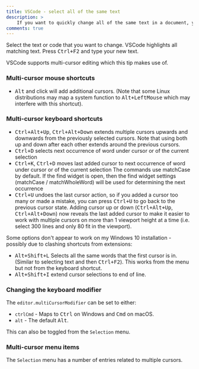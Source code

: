 ```yaml
---
title: VSCode - select all of the same text
description: >
    If you want to quickly change all of the same text in a document, you can use the Ctrl+F2 shortcut.
comments: true
---
```


Select the text or code that you want to change. VSCode highlights all matching text. Press <kbd>Ctrl+F2</kbd> and type your new text.

VSCode supports multi-cursor editing which this tip makes use of.

### Multi-cursor mouse shortcuts

* <kbd>Alt</kbd> and click will add additional cursors. (Note that some Linux distributions may map a system function to <kbd>Alt+LeftMouse</kbd> which may interfere with this shortcut).

### Multi-cursor keyboard shortcuts

* <kbd>Ctrl+Alt+Up</kbd>, <kbd>Ctrl+Alt+Down</kbd> extends multiple cursors upwards and downwards from the previously selected cursors. Note that using both up and down after each other extends around the previous cursors.
* <kbd>Ctrl+D</kbd> selects next occurrence of word under cursor or of the current selection
* <kbd>Ctrl+K</kbd>, <kbd>Ctrl+D</kbd> moves last added cursor to next occurrence of word under cursor or of the current selection
  The commands use matchCase by default. If the find widget is open, then the find widget settings (matchCase / matchWholeWord) will be used for determining the next occurrence
* <kbd>Ctrl+U</kbd> undoes the last cursor action, so if you added a cursor too many or made a mistake, you can press <kbd>Ctrl+U</kbd> to go back to the previous cursor state. Adding cursor up or down (<kbd>Ctrl+Alt+Up</kbd>, <kbd>Ctrl+Alt+Down</kbd>) now reveals the last added cursor to make it easier to work with multiple cursors on more than 1 viewport height at a time (i.e. select 300 lines and only 80 fit in the viewport).

Some options don't appear to work on my Windows 10 installation - possibly due to clashing shortcuts from extensions:

* <kbd>Alt+Shift+L</kbd> Selects all the same words that the first cursor is in. (Similar to selecting text and then <kbd>Ctrl+F2</kbd>). This works from the menu but not from the keyboard shortcut.
* <kbd>Alt+Shift+I</kbd> extend cursor selections to end of line.

### Changing the keyboard modifier

The `editor.multiCursorModifier` can be set to either:

* `ctrlCmd` - Maps to <kbd>Ctrl</kbd> on Windows and <kbd>Cmd</kbd> on macOS.
* `alt` - The default <kbd>Alt</kbd>.

This can also be toggled from the `Selection` menu.

### Multi-cursor menu items

The `Selection` menu has a number of entries related to multiple cursors.

